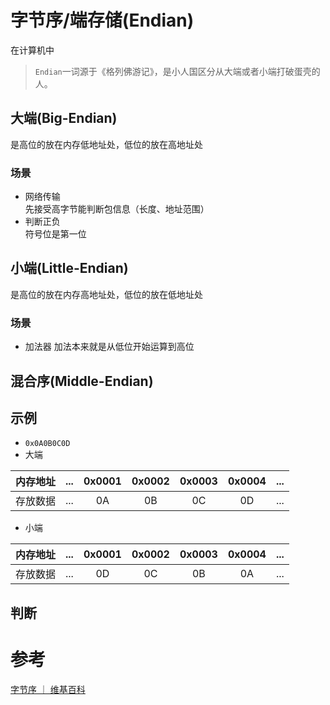# 字节序/端存储(Endian)

在计算机中

> `Endian`一词源于《格列佛游记》，是小人国区分从大端或者小端打破蛋壳的人。

## 大端(Big-Endian)

是高位的放在内存低地址处，低位的放在高地址处

### 场景

- 网络传输  
  先接受高字节能判断包信息（长度、地址范围）
- 判断正负   
  符号位是第一位

## 小端(Little-Endian)

是高位的放在内存高地址处，低位的放在低地址处

### 场景

- 加法器
  加法本来就是从低位开始运算到高位

## 混合序(Middle-Endian)

## 示例

- `0x0A0B0C0D`
- 大端

| 内存地址 | ... | 0x0001 | 0x0002 | 0x0003 | 0x0004 | ... |
| :-: | :-: | :-: | :-: | :-: | :-: | :-: |
| 存放数据 | ... | 0A | 0B | 0C | 0D | ... |
- 小端

| 内存地址 | ... | 0x0001 | 0x0002 | 0x0003 | 0x0004 | ... |
| :-: | :-: | :-: | :-: | :-: | :-: | :-: |
| 存放数据 | ... | 0D | 0C | 0B | 0A | ... |

## 判断

# 参考

[字节序 ｜ 维基百科](https://zh.wikipedia.org/wiki/%E5%AD%97%E8%8A%82%E5%BA%8F)
